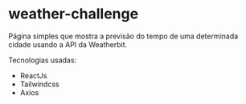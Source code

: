 # weather-challenge

Página simples que mostra a previsão do tempo de uma determinada cidade usando a API da Weatherbit.

Tecnologias usadas: 

- ReactJs
- Tailwindcss
- Axios